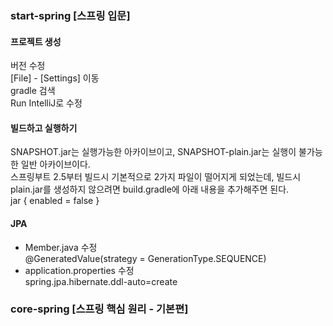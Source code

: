 ### start-spring [스프링 입문]

#### 프로젝트 생성
버전 수정 <br>
[File] - [Settings] 이동 <br>
gradle 검색 <br>
Run IntelliJ로 수정 <br>

#### 빌드하고 실행하기
SNAPSHOT.jar는 실행가능한 아카이브이고, SNAPSHOT-plain.jar는 실행이 불가능한 일반 아카이브이다.<br>
스프링부트 2.5부터 빌드시 기본적으로 2가지 파일이 떨어지게 되었는데, 빌드시 plain.jar를 생성하지 않으려면 build.gradle에 아래 내용을 추가해주면 된다.<br>
jar {
      enabled = false
  }

#### JPA
- Member.java 수정 <br>
@GeneratedValue(strategy = GenerationType.SEQUENCE) <br>
- application.properties 수정 <br>
spring.jpa.hibernate.ddl-auto=create <br>


### core-spring [스프링 핵심 원리 - 기본편]
